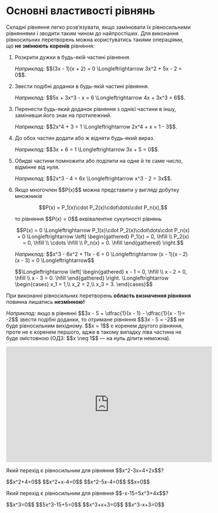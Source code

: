 # Основні властивості рівнянь

<p>Складні рівняння легко розв’язувати, якщо замінювати їх рівносильними рівняннями і зводити таким чином до найпростіших. Для виконання рівносильних перетворень можна користуватись такими операціями, що <b>не змінюють коренів</b> рівняння:</p>

<ol>
<li>Розкрити дужки в будь-якій частині рівняння.</li>
<div class="space"></div>
<p><i>Наприклад:</i> $$(3x - 1)(x + 2) = 0 \Longleftrightarrow 3x^2 + 5x - 2 = 0$$.</p>
<div class="space"></div>
<li>Звести подібні доданки в будь-якій частині рівняння.</li>
<div class="space"></div>
<p><i>Наприклад:</i> $$5x + 3x^3 - x = 6 \Longleftrightarrow 4x + 3x^3 = 6$$.</p>
<div class="space"></div>
<li>Перенести будь-який доданок рівняння з однієї частини в іншу, замінивши його знак на протилежний.</li>
<div class="space"></div>
<p><i>Наприклад:</i> $$2x^4 + 3 = 1 \Longleftrightarrow 2x^4 + x = 1 - 3$$.</p>
<div class="space"></div>
<li>До обох частин додати або ж відняти будь-який вираз.</li>
<div class="space"></div>
<p><i>Наприклад:</i> $$3x + 6 = 1 \Longleftrightarrow 3x + 5 = 0$$.</p>
<div class="space"></div>
<li>Обидві частини помножити або поділити на одне й те саме число, відмінне від нуля.</li>
<div class="space"></div>
<p><i>Наприклад:</i> $$2x^3 - 4 = 6x \Longleftrightarrow x^3 - 2 = 3x$$.</p>
<div class="space"></div>
<li>Якщо многочлен $$P(x)$$ можна представити у вигляді добутку множників</li>
<p align="center">$$P(x) = P_1(x)\cdot P_2(x)\cdot\dots\cdot P_n(x),$$</p>
<p>то рівняння $$P(x) = 0$$ еквівалентне сукупності рівнянь</p>
<p align="center">$$P(x) = 0 \Longleftrightarrow P_1(x)\cdot P_2(x)\cdot\dots\cdot P_n(x) = 0 \Longleftrightarrow \left[ \begin{gathered}
		P_1(x) = 0, \hfill \\
		P_2(x) = 0, \hfill \\
		\cdots \hfill \\
		P_n(x) = 0. \hfill
		\end{gathered}
		\right.$$</p>
<div class="space"></div>
<p><i>Наприклад:</i> $$x^3 - 6x^2 + 11x - 6 = 0 \Longleftrightarrow (x - 1)(x - 2)(x - 3) = 0 \Longleftrightarrow$$</p> <p>$$\Longleftrightarrow \left[ \begin{gathered}
	x - 1 = 0, \hfill \\
	x - 2 = 0, \hfill \\
	x - 3 = 0. \hfill
	\end{gathered}
	\right. \Longleftrightarrow \begin{cases}
	x_1 = 1,\\
	x_2 = 2,\\
	x_3 = 3.
	\end{cases}$$
</p>
</ol>
<p>При виконанні рівносильних перетворень <b>область визначення рівняння</b> повинна лишатись <b>незмінною!</b></p>
<div class="space"></div>
<p><i>Наприклад:</i> якщо в рівнянні $$3x - 5 + \dfrac{1}{x - 1} - \dfrac{1}{x - 1}= -2$$ звести подібні доданки, то отримане рівняння $$3x - 5 = -2$$ не буде рівносильним вихідному. $$x = 1$$ є коренем другого рівняння, проте не є коренем першого, адже в такому випадку ліва частина не буде змістовною (ОДЗ: $$x \neq 1$$ — на нуль ділити неможна).</p>


<div class="fluidMedia">
<iframe align="center" width="560" height="315" src="https://www.youtube.com/embed/jISOKlsqZxA" frameborder="0" allowfullscreen></iframe>
</div>
<div class="popup">
</div>

<quiz correctLabel="correct" incorrectLabel="incorrect" checkLabel="check">
    <question text="">
        <p>Який перехід є рівносильним для рівняння $$x^2-3x=4+2x$$?</p>
        <answer>$$x^2+4=0$$</answer>
        <answer>$$x^2+x-4=0$$</answer>
        <answer correct>$$x^2-5x-4=0$$</answer>
        <answer>$$x=0$$</answer>
        </question>
    <question text="">
    <p>Який перехід є рівносильним для рівняння $$-x-15=5x^3+4x$$?</p>
        <answer>$$x^3=0$$</answer>
        <answer>$$5x^3-15+5=0$$</answer>
        <answer correct>$$x^3+x+3=0$$</answer>
        <answer>$$x^3-x+3=0$$</answer>
        </question>
</quiz>